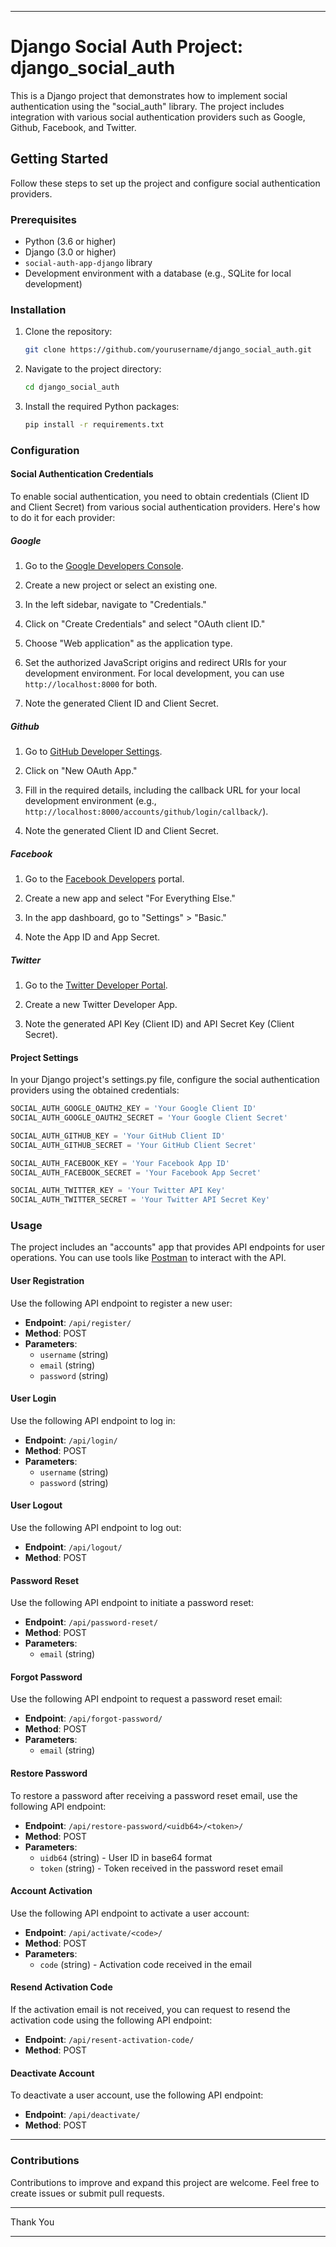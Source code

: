 
---

# Django Social Auth Project: django_social_auth

This is a Django project that demonstrates how to implement social authentication using the "social_auth" library. The project includes integration with various social authentication providers such as Google, Github, Facebook, and Twitter.

## Getting Started

Follow these steps to set up the project and configure social authentication providers.

### Prerequisites

- Python (3.6 or higher)
- Django (3.0 or higher)
- `social-auth-app-django` library
- Development environment with a database (e.g., SQLite for local development)

### Installation

1. Clone the repository:

   ```bash
   git clone https://github.com/yourusername/django_social_auth.git
   ```

2. Navigate to the project directory:

   ```bash
   cd django_social_auth
   ```

3. Install the required Python packages:

   ```bash
   pip install -r requirements.txt
   ```

### Configuration

#### Social Authentication Credentials

To enable social authentication, you need to obtain credentials (Client ID and Client Secret) from various social authentication providers. Here's how to do it for each provider:

##### Google

1. Go to the [Google Developers Console](https://console.developers.google.com/).

2. Create a new project or select an existing one.

3. In the left sidebar, navigate to "Credentials."

4. Click on "Create Credentials" and select "OAuth client ID."

5. Choose "Web application" as the application type.

6. Set the authorized JavaScript origins and redirect URIs for your development environment. For local development, you can use `http://localhost:8000` for both.

7. Note the generated Client ID and Client Secret.

##### Github

1. Go to [GitHub Developer Settings](https://github.com/settings/developers).

2. Click on "New OAuth App."

3. Fill in the required details, including the callback URL for your local development environment (e.g., `http://localhost:8000/accounts/github/login/callback/`).

4. Note the generated Client ID and Client Secret.

##### Facebook

1. Go to the [Facebook Developers](https://developers.facebook.com/) portal.

2. Create a new app and select "For Everything Else."

3. In the app dashboard, go to "Settings" > "Basic."

4. Note the App ID and App Secret.

##### Twitter

1. Go to the [Twitter Developer Portal](https://developer.twitter.com/en/apps).

2. Create a new Twitter Developer App.

3. Note the generated API Key (Client ID) and API Secret Key (Client Secret).

#### Project Settings

In your Django project's settings.py file, configure the social authentication providers using the obtained credentials:

```python
SOCIAL_AUTH_GOOGLE_OAUTH2_KEY = 'Your Google Client ID'
SOCIAL_AUTH_GOOGLE_OAUTH2_SECRET = 'Your Google Client Secret'

SOCIAL_AUTH_GITHUB_KEY = 'Your GitHub Client ID'
SOCIAL_AUTH_GITHUB_SECRET = 'Your GitHub Client Secret'

SOCIAL_AUTH_FACEBOOK_KEY = 'Your Facebook App ID'
SOCIAL_AUTH_FACEBOOK_SECRET = 'Your Facebook App Secret'

SOCIAL_AUTH_TWITTER_KEY = 'Your Twitter API Key'
SOCIAL_AUTH_TWITTER_SECRET = 'Your Twitter API Secret Key'
```

### Usage

The project includes an "accounts" app that provides API endpoints for user operations. You can use tools like [Postman](https://www.postman.com/) to interact with the API.

#### User Registration

Use the following API endpoint to register a new user:

- **Endpoint**: `/api/register/`
- **Method**: POST
- **Parameters**:
  - `username` (string)
  - `email` (string)
  - `password` (string)

#### User Login

Use the following API endpoint to log in:

- **Endpoint**: `/api/login/`
- **Method**: POST
- **Parameters**:
  - `username` (string)
  - `password` (string)

#### User Logout

Use the following API endpoint to log out:

- **Endpoint**: `/api/logout/`
- **Method**: POST

#### Password Reset

Use the following API endpoint to initiate a password reset:

- **Endpoint**: `/api/password-reset/`
- **Method**: POST
- **Parameters**:
  - `email` (string)

#### Forgot Password

Use the following API endpoint to request a password reset email:

- **Endpoint**: `/api/forgot-password/`
- **Method**: POST
- **Parameters**:
  - `email` (string)

#### Restore Password

To restore a password after receiving a password reset email, use the following API endpoint:

- **Endpoint**: `/api/restore-password/<uidb64>/<token>/`
- **Method**: POST
- **Parameters**:
  - `uidb64` (string) - User ID in base64 format
  - `token` (string) - Token received in the password reset email

#### Account Activation

Use the following API endpoint to activate a user account:

- **Endpoint**: `/api/activate/<code>/`
- **Method**: POST
- **Parameters**:
  - `code` (string) - Activation code received in the email

#### Resend Activation Code

If the activation email is not received, you can request to resend the activation code using the following API endpoint:

- **Endpoint**: `/api/resent-activation-code/`
- **Method**: POST

#### Deactivate Account

To deactivate a user account, use the following API endpoint:

- **Endpoint**: `/api/deactivate/`
- **Method**: POST

---

### Contributions

Contributions to improve and expand this project are welcome. Feel free to create issues or submit pull requests.

---

Thank You

---
